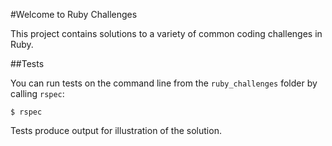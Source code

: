 #Welcome to Ruby Challenges

This project contains solutions to a variety of common coding challenges in Ruby.

##Tests

You can run tests on the command line from the `ruby_challenges` folder by calling `rspec`:

    $ rspec

Tests produce output for illustration of the solution.